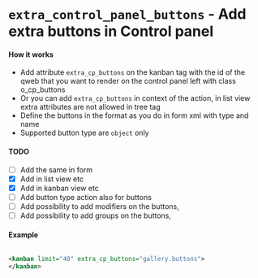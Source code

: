 # `extra_control_panel_buttons` - Add extra buttons in Control panel

#### How it works

* Add attribute `extra_cp_buttons` on the kanban tag with the id of the qweb that you want to render
  on the control panel left with class o_cp_buttons
* Or you can add `extra_cp_buttons` in context of the action, in list view extra attributes
are not allowed in tree tag
* Define the buttons in the format as you do in form xml with type and name
* Supported button type are `object` only

#### TODO

- [ ] Add the same in form
- [x] Add in list view etc 
- [x] Add in kanban view etc 
- [ ] Add button type action also for buttons
- [ ] Add possibility to add modifiers on the buttons,
- [ ] Add possibility to add groups on the buttons,

#### Example

```xml

<kanban limit="40" extra_cp_buttons="gallery.buttons">
</kanban>

```
